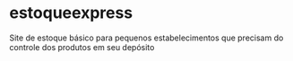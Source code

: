 # estoqueexpress
 Site de estoque básico para pequenos estabelecimentos que precisam do controle dos produtos em seu depósito
